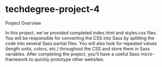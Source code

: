 # techdegree-project-4
 
Project Overview

In this project, we've provided completed index.html and styles.css files. You will be responsible for converting the CSS into Sass by splitting the code into several Sass partial files. You will also look for repeated values (length units, colors, etc.) throughout the CSS and store them in Sass variables. After completing the project, you'll have a useful Sass micro-framework to quickly prototype other websites.
